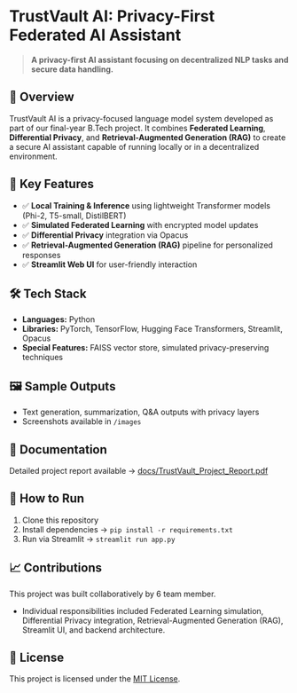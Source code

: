 # TrustVault AI: Privacy-First Federated AI Assistant
> **A privacy-first AI assistant focusing on decentralized NLP tasks and secure data handling.**

## 📌 Overview
TrustVault AI is a privacy-focused language model system developed as part of our final-year B.Tech project. It combines **Federated Learning**, **Differential Privacy**, and **Retrieval-Augmented Generation (RAG)** to create a secure AI assistant capable of running locally or in a decentralized environment.

## 🚀 Key Features
- ✅ **Local Training & Inference** using lightweight Transformer models (Phi-2, T5-small, DistilBERT)
- ✅ **Simulated Federated Learning** with encrypted model updates
- ✅ **Differential Privacy** integration via Opacus
- ✅ **Retrieval-Augmented Generation (RAG)** pipeline for personalized responses
- ✅ **Streamlit Web UI** for user-friendly interaction

## 🛠️ Tech Stack
- **Languages:** Python
- **Libraries:** PyTorch, TensorFlow, Hugging Face Transformers, Streamlit, Opacus
- **Special Features:** FAISS vector store, simulated privacy-preserving techniques

## 🖼️ Sample Outputs
- Text generation, summarization, Q&A outputs with privacy layers
- Screenshots available in `/images`

## 📄 Documentation
Detailed project report available → [docs/TrustVault_Project_Report.pdf](./docs/TrustVault_Project_Report.pdf)

## 📝 How to Run
1. Clone this repository
2. Install dependencies → `pip install -r requirements.txt`
3. Run via Streamlit → `streamlit run app.py`

## 📈 Contributions
This project was built collaboratively by 6 team member.
- Individual responsibilities included Federated Learning simulation, Differential Privacy integration, Retrieval-Augmented Generation (RAG), Streamlit UI, and backend architecture.

## 📜 License
This project is licensed under the [MIT License](./LICENSE).

